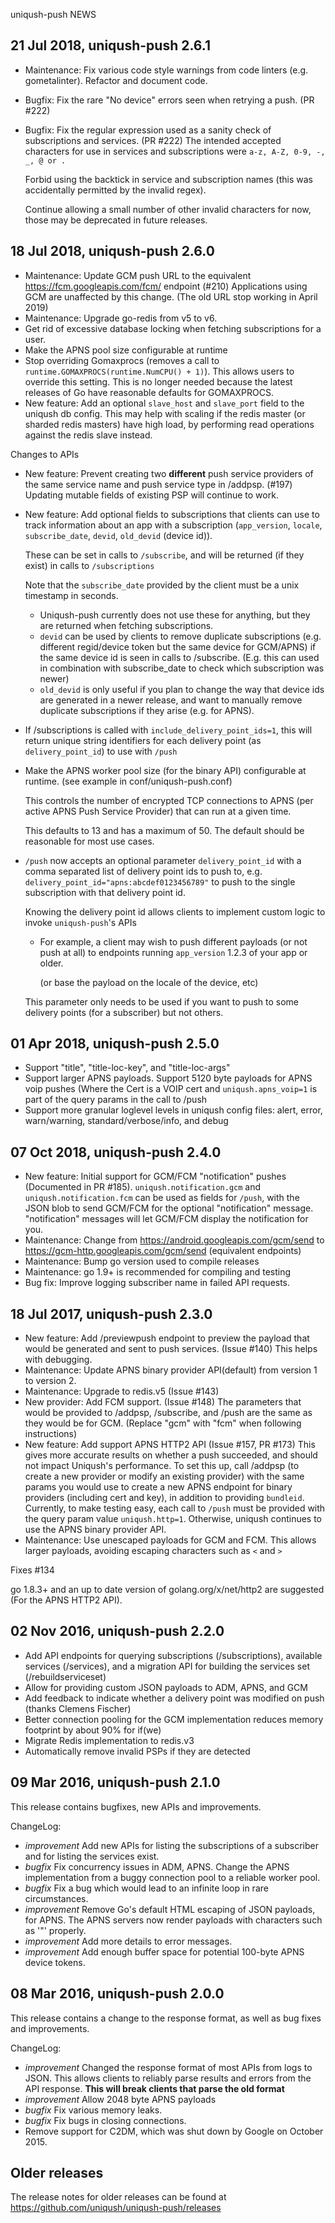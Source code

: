 uniqush-push NEWS

21 Jul 2018, uniqush-push 2.6.1
-------------------------------

- Maintenance: Fix various code style warnings from code linters (e.g. gometalinter). Refactor and document code.
- Bugfix: Fix the rare "No device" errors seen when retrying a push. (PR #222)
- Bugfix: Fix the regular expression used as a sanity check of subscriptions and services. (PR #222)
  The intended accepted characters for use in services and subscriptions were `a-z, A-Z, 0-9, -, _, @ or .`

  Forbid using the backtick in service and subscription names (this was accidentally permitted by the invalid regex).

  Continue allowing a small number of other invalid characters for now,
  those may be deprecated in future releases.

18 Jul 2018, uniqush-push 2.6.0
-------------------------------

- Maintenance: Update GCM push URL to the equivalent https://fcm.googleapis.com/fcm/ endpoint (#210)
  Applications using GCM are unaffected by this change.
  (The old URL stop working in April 2019)
- Maintenance: Upgrade go-redis from v5 to v6.
- Get rid of excessive database locking when fetching subscriptions for a user.
- Make the APNS pool size configurable at runtime
- Stop overriding Gomaxprocs (removes a call to `runtime.GOMAXPROCS(runtime.NumCPU() + 1)`).
  This allows users to override this setting.
  This is no longer needed because the latest releases of Go have reasonable defaults for GOMAXPROCS.
- New feature: Add an optional `slave_host` and `slave_port` field to the uniqush db config.
  This may help with scaling if the redis master (or sharded redis masters) have high load,
  by performing read operations against the redis slave instead.

Changes to APIs

- New feature: Prevent creating two **different** push service providers of the same service name and push service type in /addpsp. (#197)
  Updating mutable fields of existing PSP will continue to work.
- New feature: Add optional fields to subscriptions that clients can use to track information about an app with a subscription
  (`app_version`, `locale`, `subscribe_date`, `devid`, `old_devid` (device id)).

  These can be set in calls to `/subscribe`, and will be returned (if they exist) in calls to `/subscriptions`

  Note that the `subscribe_date` provided by the client must be a unix timestamp in seconds.

  - Uniqush-push currently does not use these for anything, but they are returned when fetching subscriptions.
  - `devid` can be used by clients to remove duplicate subscriptions (e.g. different regid/device token but the same device for GCM/APNS)
    if the same device id is seen in calls to /subscribe.
    (E.g. this can used in combination with subscribe_date to check which subscription was newer)
  - `old_devid` is only useful if you plan to change the way that device ids are generated in a newer release,
    and want to manually remove duplicate subscriptions if they arise (e.g. for APNS).
- If /subscriptions is called with `include_delivery_point_ids=1`, this
  will return unique string identifiers for each delivery point (as `delivery_point_id`) to use with `/push`
- Make the APNS worker pool size (for the binary API) configurable at runtime. (see example in conf/uniqush-push.conf)

  This controls the number of encrypted TCP connections to APNS (per active APNS Push Service Provider)
  that can run at a given time.

  This defaults to 13 and has a maximum of 50. The default should be reasonable for most use cases.
- `/push` now accepts an optional parameter `delivery_point_id` with a comma separated list of
  delivery point ids to push to, e.g.  `delivery_point_id="apns:abcdef0123456789"`
  to push to the single subscription with that delivery point id.

  Knowing the delivery point id allows clients to implement custom logic to invoke `uniqush-push`'s APIs

  - For example, a client may wish to push different payloads (or not push at all)
    to endpoints running `app_version` 1.2.3 of your app or older.

    (or base the payload on the locale of the device, etc)

  This parameter only needs to be used if you want to push to some delivery points (for a subscriber) but not others.

01 Apr 2018, uniqush-push 2.5.0
-------------------------------

- Support "title", "title-loc-key", and "title-loc-args"
- Support larger APNS payloads.
  Support 5120 byte payloads for APNS voip pushes
  (Where the Cert is a VOIP cert and `uniqush.apns_voip=1` is part of
  the query params in the call to /push
- Support more granular loglevel levels in uniqush config files:
  alert, error, warn/warning, standard/verbose/info, and debug

07 Oct 2018, uniqush-push 2.4.0
-------------------------------

- New feature: Initial support for GCM/FCM "notification" pushes (Documented in PR #185).
  `uniqush.notification.gcm` and `uniqush.notification.fcm` can be used
  as fields for `/push`, with the JSON blob to send GCM/FCM for the
  optional "notification" message.
  "notification" messages will let GCM/FCM display the notification for you.
- Maintenance: Change from https://android.googleapis.com/gcm/send to
  https://gcm-http.googleapis.com/gcm/send (equivalent endpoints)
- Maintenance: Bump go version used to compile releases
- Maintenance: go 1.9+ is recommended for compiling and testing
- Bug fix: Improve logging subscriber name in failed API requests.

18 Jul 2017, uniqush-push 2.3.0
-------------------------------

+ New feature: Add /previewpush endpoint to preview the payload that would be
  generated and sent to push services. (Issue #140)
  This helps with debugging.
+ Maintenance: Update APNS binary provider API(default) from version 1 to version 2.
+ Maintenance: Upgrade to redis.v5 (Issue #143)
+ New provider: Add FCM support. (Issue #148)
  The parameters that would be provided to /addpsp, /subscribe, and /push are
  the same as they would be for GCM. (Replace "gcm" with "fcm" when following instructions)
+ New feature: Add support APNS HTTP2 API (Issue #157, PR #173)
  This gives more accurate results on whether a push succeeded,
  and should not impact Uniqush's performance.
  To set this up, call /addpsp (to create a new provider or modify an
  existing provider) with the same params you would use to create a new
  APNS endpoint for binary providers (including cert and key),
  in addition to providing `bundleid`.
  Currently, to make testing easy, each call to `/push` must be provided with
  the query param value `uniqush.http=1`.
  Otherwise, uniqush continues to use the APNS binary provider API.
+ Maintenance: Use unescaped payloads for GCM and FCM.
  This allows larger payloads, avoiding escaping characters such as `<` and `>`

Fixes #134

go 1.8.3+ and an up to date version of golang.org/x/net/http2
are suggested (For the APNS HTTP2 API).

02 Nov 2016, uniqush-push 2.2.0
-------------------------------

- Add API endpoints for querying subscriptions (/subscriptions), available services (/services), and a migration API for building the services set (/rebuildserviceset)
- Allow for providing custom JSON payloads to ADM, APNS, and GCM
- Add feedback to indicate whether a delivery point was modified on push (thanks Clemens Fischer)
- Better connection pooling for the GCM implementation reduces memory footprint by about 90% for if(we)
- Migrate Redis implementation to redis.v3
- Automatically remove invalid PSPs if they are detected

09 Mar 2016, uniqush-push 2.1.0
-------------------------------

This release contains bugfixes, new APIs and improvements.

ChangeLog:
- _improvement_ Add new APIs for listing the subscriptions of a subscriber and for listing the services exist.
- _bugfix_ Fix concurrency issues in ADM, APNS.  Change the APNS implementation from a buggy connection pool to a reliable worker pool.
- _bugfix_ Fix a bug which would lead to an infinite loop in rare circumstances.
- _improvement_ Remove Go's default HTML escaping of JSON payloads, for APNS.  The APNS servers now render payloads with characters such as '"' properly.
- _improvement_ Add more details to error messages.
- _improvement_ Add enough buffer space for potential 100-byte APNS device tokens.

08 Mar 2016, uniqush-push 2.0.0
-------------------------------

This release contains a change to the response format, as well as bug fixes and improvements.

ChangeLog:
- _improvement_ Changed the response format of most APIs from logs to JSON.
  This allows clients to reliably parse results and errors from the API response.
  **This will break clients that parse the old format**
- _improvement_ Allow 2048 byte APNS payloads
- _bugfix_ Fix various memory leaks.
- _bugfix_ Fix bugs in closing connections.
- Remove support for C2DM, which was shut down by Google on October 2015.

Older releases
--------------

The release notes for older releases can be found at https://github.com/uniqush/uniqush-push/releases
